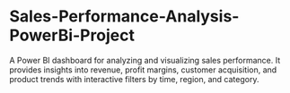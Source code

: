 # Sales-Performance-Analysis-PowerBi-Project
A Power BI dashboard for analyzing and visualizing sales performance.   It provides insights into revenue, profit margins, customer acquisition, and product trends with interactive filters by time, region, and category.  
